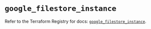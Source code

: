 # `google_filestore_instance`

Refer to the Terraform Registry for docs: [`google_filestore_instance`](https://registry.terraform.io/providers/hashicorp/google-beta/5.25.0/docs/resources/google_filestore_instance).
